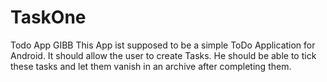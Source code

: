TaskOne
=======

Todo App GIBB
This App ist supposed to be a simple ToDo Application for Android. It should allow the user to create Tasks.
He should be able to tick these tasks and let them vanish in an archive after completing them.
